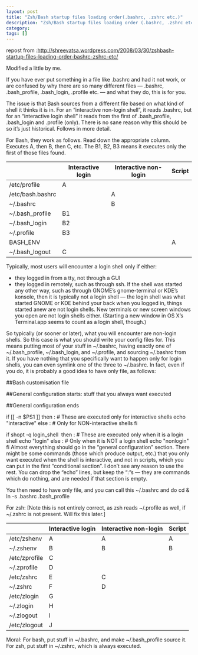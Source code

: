 ```yaml
---
layout: post
title: "Zsh/Bash startup files loading order(.bashrc, .zshrc etc.)"
description: "Zsh/Bash startup files loading order (.bashrc, .zshrc etc.)"
category: 
tags: []
---
```


repost from :http://shreevatsa.wordpress.com/2008/03/30/zshbash-startup-files-loading-order-bashrc-zshrc-etc/

Modified a little by me.

If you have ever put something in a file like .bashrc and had it not work, or are confused by why there are so many different files — .bashrc, .bash_profile, .bash_login, .profile etc. — and what they do, this is for you.

The issue is that Bash sources from a different file based on what kind of shell it thinks it is in. For an “interactive non-login shell”, it reads .bashrc, but for an “interactive login shell” it reads from the first of .bash_profile, .bash_login and .profile (only). There is no sane reason why this should be so&nbsp;it’s just historical. Follows in more detail.

For Bash, they work as follows. Read down the appropriate column. Executes A, then B, then C, etc. The B1, B2, B3 means it executes only the first of those files found.


|          |Interactive login|Interactive non-login  |Script|
|----------------|-----------|-----------|------|
|/etc/profile    |   A       |           |      |
|/etc/bash.bashrc|           |    A      |      |
|~/.bashrc       |           |    B      |      |
|~/.bash_profile |   B1      |           |      |
|~/.bash_login   |   B2      |           |      |
|~/.profile      |   B3      |           |      |
|BASH_ENV        |           |           |  A   |
|~/.bash_logout  |    C      |           |      |



Typically, most users will encounter a login shell only if either:
* they logged in from a tty, not through a GUI
* they logged in remotely, such as through ssh.
If the shell was started any other way, such as through GNOME’s gnome-terminal or KDE’s konsole, then it is typically not a login shell — the login shell was what started GNOME or KDE behind your back when you logged in, things started anew are not login shells. New terminals or new screen windows you open are not login shells either. (Starting a new window in OS X’s Terminal.app seems to count as a login shell, though.)

So typically (or sooner or later), what you will encounter are non-login shells. So this case is what you should write your config files for. This means putting most of your stuff in ~/.bashrc, having exactly one of ~/.bash_profile, ~/.bash_login, and ~/.profile, and sourcing ~/.bashrc from it. If you have nothing that you specifically want to happen only for login shells, you can even symlink one of the three to ~/.bashrc. In fact, even if you do, it is probably a good idea to have only file, as follows:

##Bash customisation file

##General configuration starts: stuff that you always want executed

##General configuration ends

if [[ -n $PS1 ]]&nbsp;then
    : # These are executed only for interactive shells
    echo "interactive"
else
    : # Only for NON-interactive shells
fi

if shopt -q login_shell &nbsp;then
    : # These are executed only when it is a login shell
    echo "login"
else
    : # Only when it is NOT a login shell
    echo "nonlogin"
fi
Almost everything should go in the “general configuration” section. There might be some commands (those which produce output, etc.) that you only want executed when the shell is interactive, and not in scripts, which you can put in the first “conditional section”. I don’t see any reason to use the rest. You can drop the “echo” lines, but keep the “:”s — they are commands which do nothing, and are needed if that section is empty.

You then need to have only file, and you can call this ~/.bashrc and do cd &amp; ln -s .bashrc .bash_profile

For zsh: [Note this is not entirely correct, as zsh reads ~/.profile as well, if ~/.zshrc is not present. Will fix this later.]


|                |Interactive login|Interactive non-login|Script|
|----------------|-----------|-----------|------|
|/etc/zshenv     |    A      |    A      |  A   |
|~/.zshenv       |    B      |    B      |  B   |
|/etc/zprofile   |    C      |           |      |
|~/.zprofile     |    D      |           |      |
|/etc/zshrc      |    E      |    C      |      |
|~/.zshrc        |    F      |    D      |      |
|/etc/zlogin     |    G      |           |      |
|~/.zlogin       |    H      |           |      |
|~/.zlogout      |    I      |           |      |
|/etc/zlogout    |    J      |           |      |

Moral:
For bash, put stuff in ~/.bashrc, and make ~/.bash_profile source it.
For zsh, put stuff in ~/.zshrc, which is always executed.
